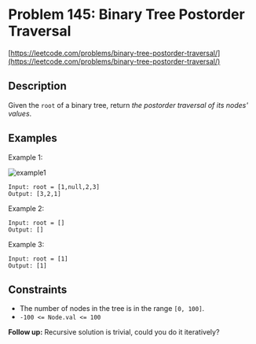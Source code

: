 # Problem 145: Binary Tree Postorder Traversal

[https://leetcode.com/problems/binary-tree-postorder-traversal/](https://leetcode.com/problems/binary-tree-postorder-traversal/)

## Description

Given the `root` of a binary tree, return *the postorder traversal of its nodes' values*.

## Examples

Example 1:

![example1](https://assets.leetcode.com/uploads/2020/08/28/pre1.jpg)
```
Input: root = [1,null,2,3]
Output: [3,2,1]
```

Example 2:
```
Input: root = []
Output: []
```

Example 3:
```
Input: root = [1]
Output: [1]
```

## Constraints

- The number of nodes in the tree is in the range `[0, 100]`.
- `-100 <= Node.val <= 100`

**Follow up:** Recursive solution is trivial, could you do it iteratively?

